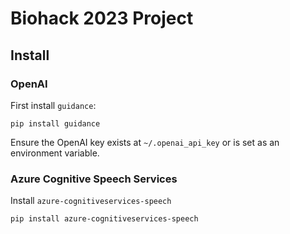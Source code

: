 # Biohack 2023 Project

## Install

### OpenAI

First install `guidance`:

`pip install guidance`

Ensure the OpenAI key exists at `~/.openai_api_key` or is set as an environment variable.

### Azure Cognitive Speech Services

Install `azure-cognitiveservices-speech`

`pip install azure-cognitiveservices-speech`

